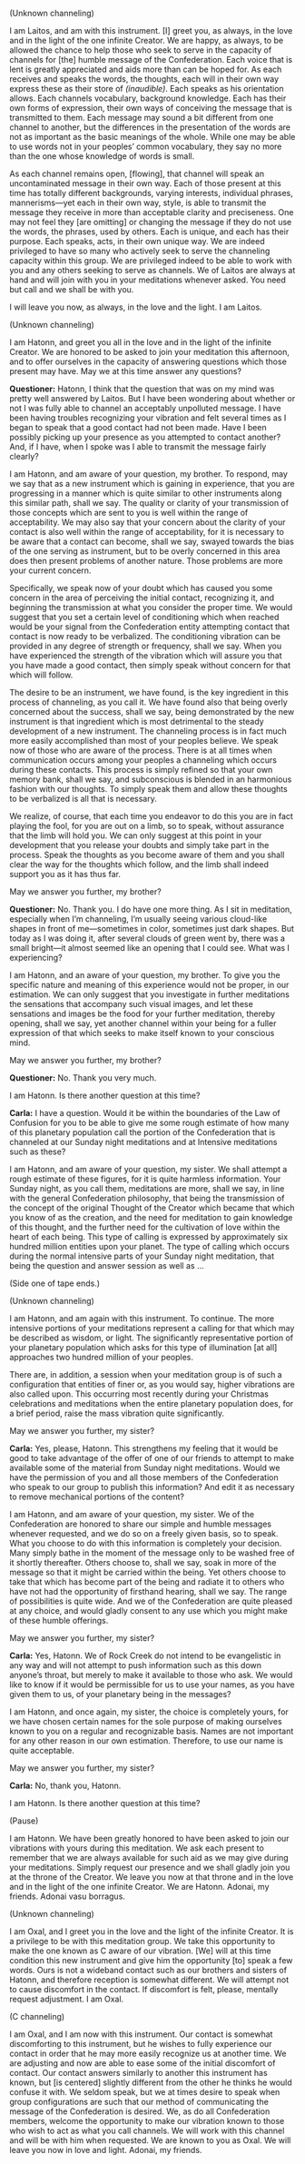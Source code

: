 <p class="channel-type">(Unknown channeling)</p>
<p>I am Laitos, and am with this instrument. [I] greet you, as always, in the love and in the light of the one infinite Creator. We are happy, as always, to be allowed the chance to help those who seek to serve in the capacity of channels for [the] humble message of the Confederation. Each voice that is lent is greatly appreciated and aids more than can be hoped for. As each receives and speaks the words, the thoughts, each will in their own way express these as their store of <em>(inaudible)</em>. Each speaks as his orientation allows. Each channels vocabulary, background knowledge. Each has their own forms of expression, their own ways of conceiving the message that is transmitted to them. Each message may sound a bit different from one channel to another, but the differences in the presentation of the words are not as important as the basic meanings of the whole. While one may be able to use words not in your peoples’ common vocabulary, they say no more than the one whose knowledge of words is small.</p>
<p>As each channel remains open, [flowing], that channel will speak an uncontaminated message in their own way. Each of those present at this time has totally different backgrounds, varying interests, individual phrases, mannerisms—yet each in their own way, style, is able to transmit the message they receive in more than acceptable clarity and preciseness. One may not feel they [are omitting] or changing the message if they do not use the words, the phrases, used by others. Each is unique, and each has their purpose. Each speaks, acts, in their own unique way. We are indeed privileged to have so many who actively seek to serve the channeling capacity within this group. We are privileged indeed to be able to work with you and any others seeking to serve as channels. We of Laitos are always at hand and will join with you in your meditations whenever asked. You need but call and we shall be with you.</p>
<p>I will leave you now, as always, in the love and the light. I am Laitos.</p>
<p class="channel-type">(Unknown channeling)</p>
<p>I am Hatonn, and greet you all in the love and in the light of the infinite Creator. We are honored to be asked to join your meditation this afternoon, and to offer ourselves in the capacity of answering questions which those present may have. May we at this time answer any questions?</p>
<p><strong>Questioner:</strong> Hatonn, I think that the question that was on my mind was pretty well answered by Laitos. But I have been wondering about whether or not I was fully able to channel an acceptably unpolluted message. I have been having troubles recognizing your vibration and felt several times as I began to speak that a good contact had not been made. Have I been possibly picking up your presence as you attempted to contact another? And, if I have, when I spoke was I able to transmit the message fairly clearly?</p>
<p>I am Hatonn, and am aware of your question, my brother. To respond, may we say that as a new instrument which is gaining in experience, that you are progressing in a manner which is quite similar to other instruments along this similar path, shall we say. The quality or clarity of your transmission of those concepts which are sent to you is well within the range of acceptability. We may also say that your concern about the clarity of your contact is also well within the range of acceptability, for it is necessary to be aware that a contact can become, shall we say, swayed towards the bias of the one serving as instrument, but to be overly concerned in this area does then present problems of another nature. Those problems are more your current concern.</p>
<p>Specifically, we speak now of your doubt which has caused you some concern in the area of perceiving the initial contact, recognizing it, and beginning the transmission at what you consider the proper time. We would suggest that you set a certain level of conditioning which when reached would be your signal from the Confederation entity attempting contact that contact is now ready to be verbalized. The conditioning vibration can be provided in any degree of strength or frequency, shall we say. When you have experienced the strength of the vibration which will assure you that you have made a good contact, then simply speak without concern for that which will follow.</p>
<p>The desire to be an instrument, we have found, is the key ingredient in this process of channeling, as you call it. We have found also that being overly concerned about the success, shall we say, being demonstrated by the new instrument is that ingredient which is most detrimental to the steady development of a new instrument. The channeling process is in fact much more easily accomplished than most of your peoples believe. We speak now of those who are aware of the process. There is at all times when communication occurs among your peoples a channeling which occurs during these contacts. This process is simply refined so that your own memory bank, shall we say, and subconscious is blended in an harmonious fashion with our thoughts. To simply speak them and allow these thoughts to be verbalized is all that is necessary.</p>
<p>We realize, of course, that each time you endeavor to do this you are in fact playing the fool, for you are out on a limb, so to speak, without assurance that the limb will hold you. We can only suggest at this point in your development that you release your doubts and simply take part in the process. Speak the thoughts as you become aware of them and you shall clear the way for the thoughts which follow, and the limb shall indeed support you as it has thus far.</p>
<p>May we answer you further, my brother?</p>
<p><strong>Questioner:</strong> No. Thank you. I do have one more thing. As I sit in meditation, especially when I’m channeling, I’m usually seeing various cloud-like shapes in front of me—sometimes in color, sometimes just dark shapes. But today as I was doing it, after several clouds of green went by, there was a small bright—it almost seemed like an opening that I could see. What was I experiencing?</p>
<p>I am Hatonn, and an aware of your question, my brother. To give you the specific nature and meaning of this experience would not be proper, in our estimation. We can only suggest that you investigate in further meditations the sensations that accompany such visual images, and let these sensations and images be the food for your further meditation, thereby opening, shall we say, yet another channel within your being for a fuller expression of that which seeks to make itself known to your conscious mind.</p>
<p>May we answer you further, my brother?</p>
<p><strong>Questioner:</strong> No. Thank you very much.</p>
<p>I am Hatonn. Is there another question at this time?</p>
<p><strong>Carla:</strong> I have a question. Would it be within the boundaries of the Law of Confusion for you to be able to give me some rough estimate of how many of this planetary population call the portion of the Confederation that is channeled at our Sunday night meditations and at Intensive meditations such as these?</p>
<p>I am Hatonn, and am aware of your question, my sister. We shall attempt a rough estimate of these figures, for it is quite harmless information. Your Sunday night, as you call them, meditations are more, shall we say, in line with the general Confederation philosophy, that being the transmission of the concept of the original Thought of the Creator which became that which you know of as the creation, and the need for meditation to gain knowledge of this thought, and the further need for the cultivation of love within the heart of each being. This type of calling is expressed by approximately six hundred million entities upon your planet. The type of calling which occurs during the normal intensive parts of your Sunday night meditation, that being the question and answer session as well as …</p>
<p class="comment">(Side one of tape ends.)</p>
<p class="channel-type">(Unknown channeling)</p>
<p>I am Hatonn, and am again with this instrument. To continue. The more intensive portions of your meditations represent a calling for that which may be described as wisdom, or light. The significantly representative portion of your planetary population which asks for this type of illumination [at all] approaches two hundred million of your peoples.</p>
<p>There are, in addition, a session when your meditation group is of such a configuration that entities of finer or, as you would say, higher vibrations are also called upon. This occurring most recently during your Christmas celebrations and meditations when the entire planetary population does, for a brief period, raise the mass vibration quite significantly.</p>
<p>May we answer you further, my sister?</p>
<p><strong>Carla:</strong> Yes, please, Hatonn. This strengthens my feeling that it would be good to take advantage of the offer of one of our friends to attempt to make available some of the material from Sunday night meditations. Would we have the permission of you and all those members of the Confederation who speak to our group to publish this information? And edit it as necessary to remove mechanical portions of the content?</p>
<p>I am Hatonn, and am aware of your question, my sister. We of the Confederation are honored to share our simple and humble messages whenever requested, and we do so on a freely given basis, so to speak. What you choose to do with this information is completely your decision. Many simply bathe in the moment of the message only to be washed free of it shortly thereafter. Others choose to, shall we say, soak in more of the message so that it might be carried within the being. Yet others choose to take that which has become part of the being and radiate it to others who have not had the opportunity of firsthand hearing, shall we say. The range of possibilities is quite wide. And we of the Confederation are quite pleased at any choice, and would gladly consent to any use which you might make of these humble offerings.</p>
<p>May we answer you further, my sister?</p>
<p><strong>Carla:</strong> Yes, Hatonn. We of Rock Creek do not intend to be evangelistic in any way and will not attempt to push information such as this down anyone’s throat, but merely to make it available to those who ask. We would like to know if it would be permissible for us to use your names, as you have given them to us, of your planetary being in the messages?</p>
<p>I am Hatonn, and once again, my sister, the choice is completely yours, for we have chosen certain names for the sole purpose of making ourselves known to you on a regular and recognizable basis. Names are not important for any other reason in our own estimation. Therefore, to use our name is quite acceptable.</p>
<p>May we answer you further, my sister?</p>
<p><strong>Carla:</strong> No, thank you, Hatonn.</p>
<p>I am Hatonn. Is there another question at this time?</p>
<p class="comment">(Pause)</p>
<p>I am Hatonn. We have been greatly honored to have been asked to join our vibrations with yours during this meditation. We ask each present to remember that we are always available for such aid as we may give during your meditations. Simply request our presence and we shall gladly join you at the throne of the Creator. We leave you now at that throne and in the love and in the light of the one infinite Creator. We are Hatonn. Adonai, my friends. Adonai vasu borragus.</p>
<p class="channel-type">(Unknown channeling)</p>
<p>I am Oxal, and I greet you in the love and the light of the infinite Creator. It is a privilege to be with this meditation group. We take this opportunity to make the one known as C aware of our vibration. [We] will at this time condition this new instrument and give him the opportunity [to] speak a few words. Ours is not a wideband contact such as our brothers and sisters of Hatonn, and therefore reception is somewhat different. We will attempt not to cause discomfort in the contact. If discomfort is felt, please, mentally request adjustment. I am Oxal.</p>
<p class="channel-type">(C channeling)</p>
<p>I am Oxal, and I am now with this instrument. Our contact is somewhat discomforting to this instrument, but he wishes to fully experience our contact in order that he may more easily recognize us at another time. We are adjusting and now are able to ease some of the initial discomfort of contact. Our contact answers similarly to another this instrument has known, but [is centered] slightly different from the other he thinks he would confuse it with. We seldom speak, but we at times desire to speak when group configurations are such that our method of communicating the message of the Confederation is desired. We, as do all Confederation members, welcome the opportunity to make our vibration known to those who wish to act as what you call channels. We will work with this channel and will be with him when requested. We are known to you as Oxal. We will leave you now in love and light. Adonai, my friends.</p>